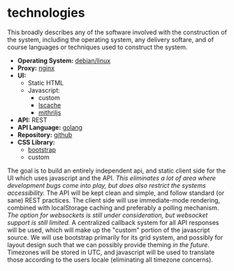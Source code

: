 
# technologies

This broadly describes any of the software involved with the construction of the system, including the operating system, any delivery softare, and of course languages or techniques used to construct the system.

- **Operating System:** [debian/linux](http://www.debian.org/)
- **Proxy:** [nginx](http://wiki.nginx.org/Main)
- **UI:**
    - Static HTML
    - Javascript:
        - custom
        - [lscache](https://github.com/pamelafox/lscache)
        - [mithriljs](http://lhorie.github.io/mithril/)
- **API:** REST
- **API Language:** [golang](http://golang.org/)
- **Repository:** [github](https://github.com/cdelorme/csideanime.com)
- **CSS Library:**
    - [bootstrap](http://getbootstrap.com/)
    - custom

The goal is to build an entirely independent api, and static client side for the UI which uses javascript and the API.  _This eliminates a lot of area where development bugs come into play, but does also restrict the systems accessibility._ The API will be kept clean and simple, and follow standard (or sane) REST practices. The client side will use immediate-mode rendering, combined with localStorage caching and preferably a polling mechanism.  _The option for websockets is still under consideration, but websocket support is still limited._  A centralized callback system for all API responses will be used, which will make up the "custom" portion of the javascript source.  We will use bootstrap primarily for its grid system, and possibly for layout design such that we can possibly provide theming _in the future_.  Timezones will be stored in UTC, and javascript will be used to translate those according to the users locale (eliminating all timezone concerns).

